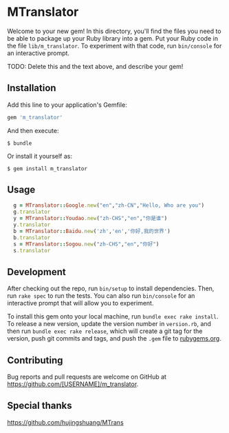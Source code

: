 # MTranslator

Welcome to your new gem! In this directory, you'll find the files you need to be able to package up your Ruby library into a gem. Put your Ruby code in the file `lib/m_translator`. To experiment with that code, run `bin/console` for an interactive prompt.

TODO: Delete this and the text above, and describe your gem!

## Installation

Add this line to your application's Gemfile:

```ruby
gem 'm_translator'
```

And then execute:

    $ bundle

Or install it yourself as:

    $ gem install m_translator

## Usage

  ``` ruby
    g = MTranslator::Google.new("en","zh-CN","Hello, Who are you")
    g.translator
    y = MTranslator::Youdao.new("zh-CHS","en","你是谁")
    y.translator
    b = MTranslator::Baidu.new('zh','en','你好,我的世界')
    b.translator
    s = MTranslator::Sogou.new("zh-CHS","en","你好")
    s.translator
  ```

## Development

After checking out the repo, run `bin/setup` to install dependencies. Then, run `rake spec` to run the tests. You can also run `bin/console` for an interactive prompt that will allow you to experiment.

To install this gem onto your local machine, run `bundle exec rake install`. To release a new version, update the version number in `version.rb`, and then run `bundle exec rake release`, which will create a git tag for the version, push git commits and tags, and push the `.gem` file to [rubygems.org](https://rubygems.org).

## Contributing

Bug reports and pull requests are welcome on GitHub at https://github.com/[USERNAME]/m_translator.

## Special thanks

https://github.com/hujingshuang/MTrans

